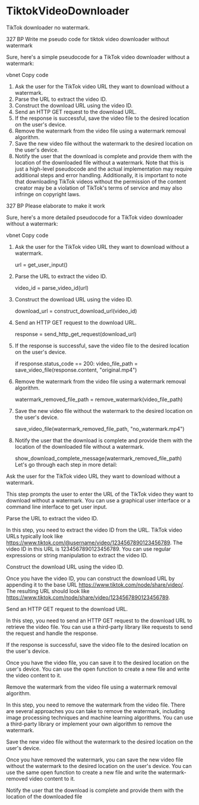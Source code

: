 # TiktokVideoDownloader


TikTok downloader no watermark.


327 BP
Write me pseudo code for tiktok video downloader without watermark

Sure, here's a simple pseudocode for a TikTok video downloader without a watermark:

vbnet
Copy code
1. Ask the user for the TikTok video URL they want to download without a watermark.
2. Parse the URL to extract the video ID.
3. Construct the download URL using the video ID.
4. Send an HTTP GET request to the download URL.
5. If the response is successful, save the video file to the desired location on the user's device.
6. Remove the watermark from the video file using a watermark removal algorithm.
7. Save the new video file without the watermark to the desired location on the user's device.
8. Notify the user that the download is complete and provide them with the location of the downloaded file without a watermark.
Note that this is just a high-level pseudocode and the actual implementation may require additional steps and error handling. Additionally, it is important to note that downloading TikTok videos without the permission of the content creator may be a violation of TikTok's terms of service and may also infringe on copyright laws.




327 BP
Please elaborate to make it work

Sure, here's a more detailed pseudocode for a TikTok video downloader without a watermark:

vbnet
Copy code
1. Ask the user for the TikTok video URL they want to download without a watermark.

   url = get_user_input()

2. Parse the URL to extract the video ID.

   video_id = parse_video_id(url)

3. Construct the download URL using the video ID.

   download_url = construct_download_url(video_id)

4. Send an HTTP GET request to the download URL.

   response = send_http_get_request(download_url)

5. If the response is successful, save the video file to the desired location on the user's device.

   if response.status_code == 200:
       video_file_path = save_video_file(response.content, "original.mp4")

6. Remove the watermark from the video file using a watermark removal algorithm.

   watermark_removed_file_path = remove_watermark(video_file_path)

7. Save the new video file without the watermark to the desired location on the user's device.

   save_video_file(watermark_removed_file_path, "no_watermark.mp4")

8. Notify the user that the download is complete and provide them with the location of the downloaded file without a watermark.

   show_download_complete_message(watermark_removed_file_path)
Let's go through each step in more detail:

Ask the user for the TikTok video URL they want to download without a watermark.

This step prompts the user to enter the URL of the TikTok video they want to download without a watermark. You can use a graphical user interface or a command line interface to get user input.

Parse the URL to extract the video ID.

In this step, you need to extract the video ID from the URL. TikTok video URLs typically look like https://www.tiktok.com/@username/video/1234567890123456789. The video ID in this URL is 1234567890123456789. You can use regular expressions or string manipulation to extract the video ID.

Construct the download URL using the video ID.

Once you have the video ID, you can construct the download URL by appending it to the base URL https://www.tiktok.com/node/share/video/. The resulting URL should look like https://www.tiktok.com/node/share/video/1234567890123456789.

Send an HTTP GET request to the download URL.

In this step, you need to send an HTTP GET request to the download URL to retrieve the video file. You can use a third-party library like requests to send the request and handle the response.

If the response is successful, save the video file to the desired location on the user's device.

Once you have the video file, you can save it to the desired location on the user's device. You can use the open function to create a new file and write the video content to it.

Remove the watermark from the video file using a watermark removal algorithm.

In this step, you need to remove the watermark from the video file. There are several approaches you can take to remove the watermark, including image processing techniques and machine learning algorithms. You can use a third-party library or implement your own algorithm to remove the watermark.

Save the new video file without the watermark to the desired location on the user's device.

Once you have removed the watermark, you can save the new video file without the watermark to the desired location on the user's device. You can use the same open function to create a new file and write the watermark-removed video content to it.

Notify the user that the download is complete and provide them with the location of the downloaded file
